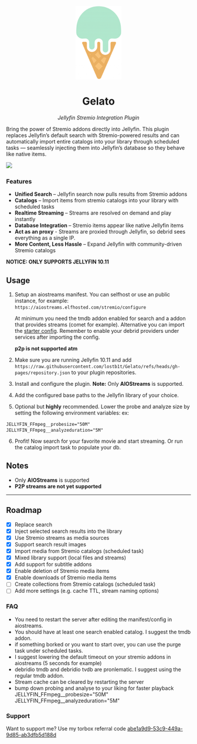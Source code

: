 <div align="center">
   <img width="125" src="logo.png" alt="Logo">
</div>

<div align="center">
  <h1><b>Gelato</b></h1>
  <p><i>Jellyfin Stremio Integration Plugin</i></p>
</div>

Bring the power of Stremio addons directly into Jellyfin. This plugin replaces Jellyfin’s default search with Stremio-powered results and can automatically import entire catalogs into your library through scheduled tasks — seamlessly injecting them into Jellyfin’s database so they behave like native items.

  <a href="https://discord.gg/t8mt5xbUk">
    <img src="https://img.shields.io/badge/Talk%20on-Discord-brightgreen">
  </a>

### Features
- **Unified Search** – Jellyfin search now pulls results from Stremio addons
- **Catalogs** – Import items from stremio catalogs into your library with scheduled tasks
- **Realtime Streaming** – Streams are resolved on demand and play instantly
- **Database Integration** – Stremio items appear like native Jellyfin items
- **Act as an proxy** - Streams are proxied through Jellyfin, so debrid sees everything as a single IP.
- **More Content, Less Hassle** – Expand Jellyfin with community-driven Stremio catalogs

**NOTICE: ONLY SUPPORTS JELLYFIN 10.11**

## Usage

1. Setup an aiostreams manifest. You can selfhost or use an public instance, for example: `https://aiostreams.elfhosted.com/stremio/configure`
    
   At minimum you need the tmdb addon enabled for search and a addon that provides streams (comet for example).
   Alternative you can import the [starter config](aiostreams-config.json). Remember to enable your debrid providers under services after importing the config.
   
   **p2p is not supported atm**

2. Make sure you are running Jellyfin 10.11 and add `https://raw.githubusercontent.com/lostb1t/Gelato/refs/heads/gh-pages/repository.json` to your plugin repositories.

3. Install and configure the plugin.
   **Note:** Only **AIOStreams** is supported.

4. Add the configured base paths to the Jellyfin library of your choice.

5. Optional but **highly** recommended. Lower the probe and analyze size by setting the following environment variables: ex:
```
JELLYFIN_FFmpeg__probesize="50M"
JELLYFIN_FFmpeg__analyzeduration="5M"
```

6. Profit! Now search for your favorite movie and start streaming. Or run the catalog import task to populate your db.

## Notes

- Only **AIOStreams** is supported
- **P2P streams are not yet supported**

---

## Roadmap

- [x] Replace search
- [x] Inject selected search results into the library
- [x] Use Stremio streams as media sources
- [x] Support search result images
- [x] Import media from Stremio catalogs (scheduled task)
- [x] Mixed library support (local files and streams)
- [x] Add support for subtitle addons
- [x] Enable deletion of Stremio media items
- [x] Enable downloads of Stremio media items
- [ ] Create collections from Stremio catalogs (scheduled task)
- [ ] Add more settings (e.g. cache TTL, stream naming options)

### FAQ

- You need to restart the server after editing the manifest/config in aiostreams.
- You should have at least one search enabled catalog. I suggest the tmdb addon.
- if something borked or you want to start over, you can use the purge task under scheduled tasks.
- I suggest lowering the default timeout on your stremio addons in aiostreams (5 seconds for example)
- debridio tmdb and debridio tvdb are pronlematic. I suggest using the regular tmdb addon.
- Stream cache can be cleared by restarting the server
- bump down probing and analyse to your liking for faster playback
  JELLYFIN_FFmpeg__probesize="50M" JELLYFIN_FFmpeg__analyzeduration="5M"

### Support

Want to support me? Use my torbox referral code <a target="_blank"
          href="https://www.torbox.app/subscription?referral=abe1a9d9-53c9-449a-9d85-ab3dfb5d188d">abe1a9d9-53c9-449a-9d85-ab3dfb5d188d</a>